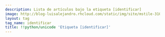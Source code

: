 ```yaml
---
description: Lista de artículos bajo la etiqueta [identificar]
image: http://blog-luisalejandro.rhcloud.com/static/img/site/mstile-310x310.png
layout: tag
tag_name: identificar
title: !!python/unicode 'Etiqueta [identificar]'
---
```

